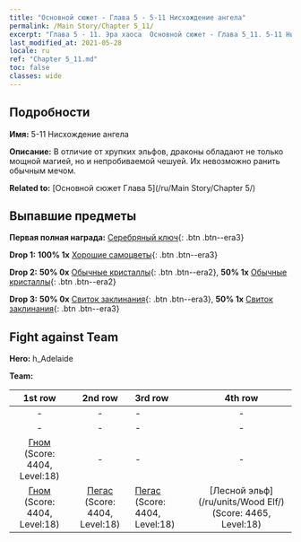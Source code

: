 ```yaml
---
title: "Основной сюжет - Глава 5 - 5-11 Нисхождение ангела"
permalink: /Main Story/Chapter 5_11/
excerpt: "Глава 5 - 11. Эра хаоса  Основной сюжет - Глава 5_11. 5-11 Нисхождение ангела"
last_modified_at: 2021-05-28
locale: ru
ref: "Chapter 5_11.md"
toc: false
classes: wide
---
```


## Подробности

 **Имя:** 5-11 Нисхождение ангела

 **Описание:** В отличие от хрупких эльфов, драконы обладают не только мощной магией, но и непробиваемой чешуей. Их невозможно ранить обычным мечом.

 **Related to:** [Основной сюжет Глава 5](/ru/Main Story/Chapter 5/)

## Выпавшие предметы

 **Первая полная награда:** [Серебряный ключ](/ItemsRU/con_693/){: .btn .btn--era3}

 **Drop 1:** **100% 1x** [Хорошие самоцветы](/ItemsRU/mat_16/){: .btn .btn--era3}

 **Drop 2:** **50% 0x** [Обычные кристаллы](/ItemsRU/mat_11/){: .btn .btn--era2}, **50% 1x** [Обычные кристаллы](/ItemsRU/mat_11/){: .btn .btn--era2}

 **Drop 3:** **50% 0x** [Свиток заклинания](/ItemsRU/con_694/){: .btn .btn--era3}, **50% 1x** [Свиток заклинания](/ItemsRU/con_694/){: .btn .btn--era3}


## Fight against Team
 **Hero:** h_Adelaide

 **Team:**


  | 1st row | 2nd row | 3rd row | 4th row |
  |:----:|:----:|:----|:----:|
  | - | - | - | - |
  | - | - | - | - |
  | [Гном](/ru/units/Dwarf/) (Score: 4404, Level:18)  | - | - | - |
  | [Гном](/ru/units/Dwarf/) (Score: 4404, Level:18)  | [Пегас](/ru/units/Pegasus/) (Score: 4404, Level:18)  | [Пегас](/ru/units/Pegasus/) (Score: 4404, Level:18)  | [Лесной эльф](/ru/units/Wood Elf/) (Score: 4465, Level:18)  |


